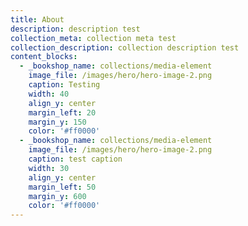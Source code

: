 ```yaml
---
title: About
description: description test
collection_meta: collection meta test
collection_description: collection description test
content_blocks:
  - _bookshop_name: collections/media-element
    image_file: /images/hero/hero-image-2.png
    caption: Testing
    width: 40
    align_y: center
    margin_left: 20
    margin_y: 150
    color: '#ff0000'
  - _bookshop_name: collections/media-element
    image_file: /images/hero/hero-image-2.png
    caption: test caption
    width: 30
    align_y: center
    margin_left: 50
    margin_y: 600
    color: '#ff0000'
---
```


